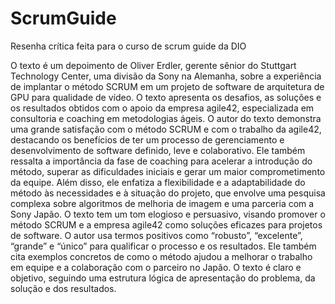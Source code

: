 # ScrumGuide
Resenha crítica feita para o curso de scrum guide da DIO


O texto é um depoimento de Oliver Erdler, gerente sênior do Stuttgart Technology Center, uma divisão da Sony na Alemanha, sobre a experiência de implantar o método SCRUM em um projeto de software de arquitetura de GPU para qualidade de vídeo. O texto apresenta os desafios, as soluções e os resultados obtidos com o apoio da empresa agile42, especializada em consultoria e coaching em metodologias ágeis.
O autor do texto demonstra uma grande satisfação com o método SCRUM e com o trabalho da agile42, destacando os benefícios de ter um processo de gerenciamento e desenvolvimento de software definido, leve e colaborativo. Ele também ressalta a importância da fase de coaching para acelerar a introdução do método, superar as dificuldades iniciais e gerar um maior comprometimento da equipe. Além disso, ele enfatiza a flexibilidade e a adaptabilidade do método às necessidades e à situação do projeto, que envolve uma pesquisa complexa sobre algoritmos de melhoria de imagem e uma parceria com a Sony Japão.
O texto tem um tom elogioso e persuasivo, visando promover o método SCRUM e a empresa agile42 como soluções eficazes para projetos de software. O autor usa termos positivos como “robusto”, “excelente”, “grande” e “único” para qualificar o processo e os resultados. Ele também cita exemplos concretos de como o método ajudou a melhorar o trabalho em equipe e a colaboração com o parceiro no Japão. O texto é claro e objetivo, seguindo uma estrutura lógica de apresentação do problema, da solução e dos resultados.
